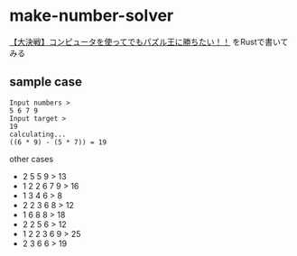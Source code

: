 # make-number-solver
[【大決戦】コンピュータを使ってでもパズル王に勝ちたい！！](https://youtu.be/4mh9qsH0Zhs) をRustで書いてみる

## sample case
```
Input numbers >
5 6 7 9
Input target >
19
calculating...
((6 * 9) - (5 * 7)) = 19
```

other cases
- 2 5 5 9 > 13
- 1 2 2 6 7 9 > 16
- 1 3 4 6 > 8
- 2 2 3 6 8 > 12
- 1 6 8 8 > 18
- 2 2 5 6 > 12
- 1 2 2 3 6 9 > 25
- 2 3 6 6 > 19